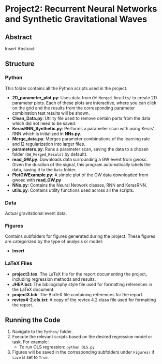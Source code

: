 # Project2: Recurrent Neural Networks and Synthetic Gravitational Waves

## Abstract
Insert Abstract

## Structure

### Python
This folder contains all the Python scripts used in the project.

- **2D_parameter_plot.py**: Uses data from `GW_Merged_Results/` to create 2D parameter plots. Each of these plots are interactive, where you can click on the grid and the results from the corresponding parameter combination test results will be shown.
- **Clean_Data.py**: Utility file used to remove certain parts from the data which did not need to be saved.
- **KerasRNN_Synthetic.py**: Performs a parameter scan with using Keras' RNN which is initialized in **NNs.py**.
- **Merge_data.py**: Merges parameter combinations of the learning rate and l2 regularization into larger files.
- **parameters.py**: Runs a parameter scan, saving the data to a chosen folder (`GW_Merged_Resulst` by default).
- **read_GW.py**: Downloads data surrounding a GW event from gwosc. Given the duration of the signal, this program automatically labels the data, saving it to the `Data` folder.
- **PlotGWExample.py**: A simple plot of the GW data downloaded from gwosc with **read_GW.py**
- **NNs.py**: Contains the Neural Network classes, RNN and KerasRNN.
- **utils.py**: Contains utility functions used across all the scripts.

### Data
Actual gravitational event data.

### Figures
Contains subfolders for figures generated during the project. These figures are categorized by the type of analysis or model:

- **Insert**

### LaTeX Files
- **project3.tex**: The LaTeX file for the report documenting the project, including regression methods and results.
- **JHEP.bst**: The bibliography style file used for formatting references in the LaTeX document.
- **project3.bib**: The BibTeX file containing references for the report.
- **revtex4-2.cls.txt**: A copy of the revtex 4.2 class file used for formatting the report.

## Running the Code

1. Navigate to the `Python/` folder.
2. Execute the relevant scripts based on the desired regression model or task. For example:
   - To run OLS regression: `python OLS.py`
3. Figures will be saved in the corresponding subfolders under `Figures/` if `save` is set to `True`.